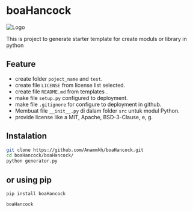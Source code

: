 # boaHancock
![Logo](.github/boa.jpg)

This is project to generate starter template for create moduls or library in python

## Feature

- create folder `poject_name` and `test`.
- create file `LICENSE` from license list selected.
- create file `README.md` from templates .
- make file `setup.py` configured to deployment.
- make file `.gitignore` for configure to deployment in github.
- Membuat file `__init__.py` di dalam folder `src` untuk modul Python.
- provide license like a MIT, Apache, BSD-3-Clause, e, g.

## Instalation
```bash
git clone https://github.com/Anammkh/boaHancock.git
cd boaHancock/boaHancock/
python generator.py
```
## or using pip
```
pip install boaHancock

boaHancock
```

## 
